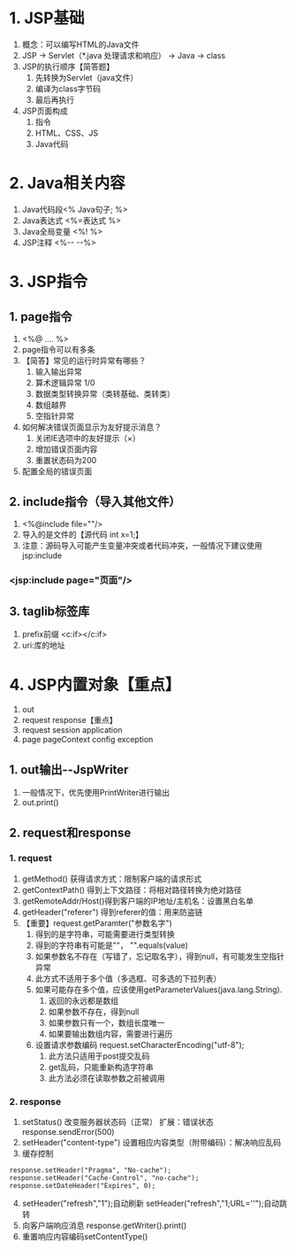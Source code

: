 # 1. JSP基础
1. 概念：可以编写HTML的Java文件
2. JSP → Servlet（*.java 处理请求和响应） → Java → class
3. JSP的执行顺序【简答题】
	1. 先转换为Servlet（java文件）
	2. 编译为class字节码
	3. 最后再执行
4. JSP页面构成
	1. 指令
	2. HTML、CSS、JS
	3. Java代码
# 2. Java相关内容
1. Java代码段<%  Java句子;  %>
2. Java表达式 <%=表达式  %>
3. Java全局变量 <%!   %>
4. JSP注释  <%--   --%>
# 3. JSP指令
## 1. page指令
1. <%@ .... %>
2. page指令可以有多条
3. 【简答】常见的运行时异常有哪些？
	1. 输入输出异常
	2. 算术逻辑异常 1/0
	3. 数据类型转换异常（类转基础、类转类）
	4. 数组越界
	5. 空指针异常
4. 如何解决错误页面显示为友好提示消息？
	1. 关闭IE选项中的友好提示（×）
	2. 增加错误页面内容
	3. 重置状态码为200
5. 配置全局的错误页面
## 2. include指令（导入其他文件）
1. <%@include file=""/>
2. 导入的是文件的【源代码 int x=1;】
3. 注意：源码导入可能产生变量冲突或者代码冲突，一般情况下建议使用jsp:include
### <jsp:include page="页面"/>
## 3. taglib标签库
1. prefix前缀  <c:if></c:if>
2. uri:库的地址

# 4. JSP内置对象【重点】
1. out
2. request response【重点】
3. request session application
4. page pageContext config exception
## 1. out输出--JspWriter
1. 一般情况下，优先使用PrintWriter进行输出
2. out.print()
## 2. request和response
### 1. request
1. getMethod() 获得请求方式：限制客户端的请求形式
2. getContextPath() 得到上下文路径：将相对路径转换为绝对路径
3. getRemoteAddr/Host()得到客户端的IP地址/主机名：设置黑白名单
4. getHeader("referer") 得到referer的值：用来防盗链 
5. 【重要】request.getParamter("参数名字")
	1. 得到的是字符串，可能需要进行类型转换
	2. 得到的字符串有可能是""， "".equals(value)
	3. 如果参数名不存在（写错了，忘记取名字），得到null，有可能发生空指针异常
	4. 此方式不适用于多个值（多选框、可多选的下拉列表）
	5. 如果可能存在多个值，应该使用getParameterValues(java.lang.String).
		1. 返回的永远都是数组
		2. 如果参数不存在，得到null
		3. 如果参数只有一个，数组长度唯一
		4. 如果要输出数组内容，需要进行遍历
	6. 设置请求参数编码 request.setCharacterEncoding("utf-8");
		1. 此方法只适用于post提交乱码
		2. get乱码，只能重新构造字符串
		3. 此方法必须在读取参数之前被调用
### 2. response
1. setStatus() 改变服务器状态码（正常） 扩展：错误状态response.sendError(500)
2. setHeader("content-type") 设置相应内容类型（附带编码）：解决响应乱码
3. 缓存控制
```
response.setHeader("Pragma", "No-cache");
response.setHeader("Cache-Control", "no-cache");
response.setDateHeader("Expires", 0);	
```
4. setHeader("refresh","1");自动刷新 setHeader("refresh","1;URL=''");自动跳转
5. 向客户端响应消息 response.getWriter().print()
6. 重置响应内容编码setContentType()